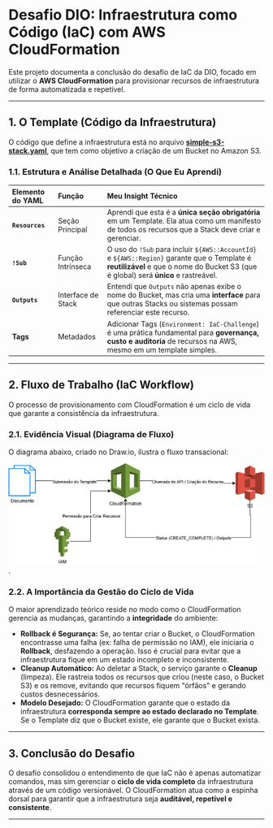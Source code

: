 # Desafio DIO: Infraestrutura como Código (IaC) com AWS CloudFormation


Este projeto documenta a conclusão do desafio de IaC da DIO, focado em utilizar o **AWS CloudFormation** para provisionar recursos de infraestrutura de forma automatizada e repetível.

---

## 1. O Template (Código da Infraestrutura)

O código que define a infraestrutura está no arquivo **[simple-s3-stack.yaml](simple-s3-stack.yaml)**, que tem como objetivo a criação de um Bucket no Amazon S3.

### 1.1. Estrutura e Análise Detalhada (O Que Eu Aprendi)

| Elemento do YAML | Função | Meu Insight Técnico |
| :--- | :--- | :--- |
| **`Resources`** | Seção Principal | Aprendi que esta é a **única seção obrigatória** em um Template. Ela atua como um manifesto de todos os recursos que a Stack deve criar e gerenciar. |
| **`!Sub`** | Função Intrínseca | O uso do `!Sub` para incluir `${AWS::AccountId}` e `${AWS::Region}` garante que o Template é **reutilizável** e que o nome do Bucket S3 (que é global) será **único** e rastreável. |
| **`Outputs`** | Interface de Stack | Entendi que `Outputs` não apenas exibe o nome do Bucket, mas cria uma **interface** para que outras Stacks ou sistemas possam referenciar este recurso. |
| **Tags** | Metadados | Adicionar Tags (`Environment: IaC-Challenge`) é uma prática fundamental para **governança, custo e auditoria** de recursos na AWS, mesmo em um template simples. |

---

## 2. Fluxo de Trabalho (IaC Workflow)

O processo de provisionamento com CloudFormation é um ciclo de vida que garante a consistência da infraestrutura.

### 2.1. Evidência Visual (Diagrama de Fluxo)

O diagrama abaixo, criado no Draw.io, ilustra o fluxo transacional:

![Diagrama que ilustra o fluxo de trabalho do IaC: Código, Orquestração e Recurso](images/processo-iac.png) .

### 2.2. A Importância da Gestão do Ciclo de Vida

O maior aprendizado teórico reside no modo como o CloudFormation gerencia as mudanças, garantindo a **integridade** do ambiente:

* **Rollback é Segurança:** Se, ao tentar criar o Bucket, o CloudFormation encontrasse uma falha (ex: falha de permissão no IAM), ele iniciaria o **Rollback**, desfazendo a operação. Isso é crucial para evitar que a infraestrutura fique em um estado incompleto e inconsistente.
* **Cleanup Automático:** Ao deletar a Stack, o serviço garante o **Cleanup** (limpeza). Ele rastreia todos os recursos que criou (neste caso, o Bucket S3) e os remove, evitando que recursos fiquem "órfãos" e gerando custos desnecessários.
* **Modelo Desejado:** O CloudFormation garante que o estado da infraestrutura **corresponda sempre ao estado declarado no Template**. Se o Template diz que o Bucket existe, ele garante que o Bucket exista.

---

## 3. Conclusão do Desafio

O desafio consolidou o entendimento de que IaC não é apenas automatizar comandos, mas sim gerenciar o **ciclo de vida completo** da infraestrutura através de um código versionável. O CloudFormation atua como a espinha dorsal para garantir que a infraestrutura seja **auditável, repetível e consistente**.

---
